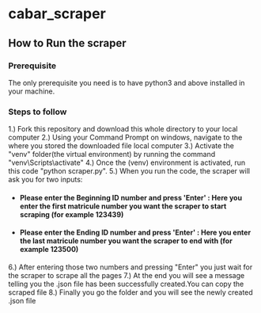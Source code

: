 # cabar_scraper
## How to Run the scraper
### Prerequisite
The only prerequisite you need is to have python3 and above installed in your machine.

### Steps to follow
1.) Fork this repository and download this whole directory to your local computer
2.) Using your Command Prompt on windows, navigate to the where you stored the downloaded file local computer
3.) Activate the "venv" folder(the virtual environment) by running the command "venv\Scripts\activate"
4.) Once the (venv) environment is activated, run this code "python scraper.py".
5.) When you run the code, the scraper will ask you for two inputs:
  - #### Please enter the Beginning ID number and press 'Enter' : Here you enter the first matricule number you want the scraper to start scraping (for example 123439)
  - #### Please enter the Ending ID number and press 'Enter' : Here you enter the last matricule number you want the scraper to end with (for example 123500)
6.) After entering those two numbers and pressing "Enter" you just wait for the scraper to scrape all the pages
7.) At the end you will see a message telling you the .json file has been successfully created.You can copy the scraped file
8.) Finally you go the folder and you will see the newly created .json file
